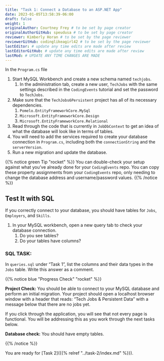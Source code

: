 ```yaml
---
title: "Task 1: Connect a Database to an ASP.NET App"
date: 2023-01-05T13:58:39-06:00
draft: false
weight: 1
originalAuthor: Courtney Frey # to be set by page creator
originalAuthorGitHub: speudusa # to be set by page creator
reviewer: Kimberly Horan # to be set by the page reviewer
reviewerGitHub: codinglikeagirl42 # to be set by the page reviewer
lastEditor: # update any time edits are made after review
lastEditorGitHub: # update any time edits are made after review
lastMod: # UPDATE ANY TIME CHANGES ARE MADE
---
```


In the `Program.cs` file

1. Start MySQL Workbench and create a new schema named `techjobs`.
   1. In the administration tab, create a new user, `TechJobs` with the same settings described in the `CodingEvents` tutorial and set the password to `TechJobs`.
1. Make sure that the `TechJobs6Persistent` project has all of its necessary dependencies.
   1. `Pomelo.EntityFrameworkCore.MySql`
   1. `Microsoft.EntityFrameworkCore.Design`
   1. `Microsoft.EntityFrameworkCore.Relational`
1. Read through the code that is currently in `JobDbContext` to get an idea of what the database will look like in terms of tables.
1. You will need to add the services required to create your database connection in `Program.cs`, including both the `connectionString` and the `serverVersion`.
1. Run a new migration and update the database.

{{% notice green Tip "rocket" %}}
You can double-check your setup against what you’ve already done for your `CodingEvents` repo. You can copy these property assignments from your `CodingEvents` repo, only needing to change the database address and username/password values.
{{% /notice %}}

## Test It with SQL
If you correctly connect to your database, you should have tables for `Jobs`, `Employers`, and `Skills`.

1. In your MySQL workbench, open a new query tab to check your database connection.
   1. Do you see tables?
   1. Do your tables have columns?

### SQL TASK: 
In `queries.sql` under “Task 1”, list the columns and their data types in the `Jobs` table.  Write this answer as a comment. 

{{% notice blue "Progress Check" "rocket" %}}

**Project Check:** You should be able to connect to your MySQL database and perform an initial migration. Your project should open a localhost browser window with a header that reads: “Tech Jobs & Persistent Data” with a message below that there are no jobs yet.

If you click through the application, you will see that not every page is functional.  You will be addressing this as you work through the next tasks below.

**Database check:** You should have empty tables.

{{% /notice %}}

You are ready for [Task 2]({{% relref "../task-2/index.md" %}}).